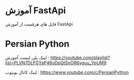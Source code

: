 # آموزش FastApi

فایل های هرقست از آموزش FastApi 

# Persian Python

لینک پلی لیست آموزش : https://youtube.com/playlist?list=PLVN7DLFGYaP46oDpQtSnOR6vguu_YpUM9

لینک کانال یوتیوب : https://www.youtube.com/c/PersianPython
